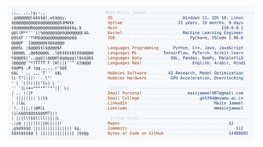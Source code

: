 <picture>
  <source srcset="https://raw.githubusercontent.com/mmazinjameel/mmazinjameel/main/dark_mode.svg?v=1757858897" media="(prefers-color-scheme: dark)">
  <img src="https://raw.githubusercontent.com/mmazinjameel/mmazinjameel/main/light_mode.svg?v=1757858897">
</picture>
